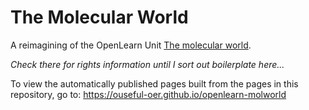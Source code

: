 # The Molecular World

A reimagining of the OpenLearn Unit [The molecular world](https://www.open.edu/openlearn/science-maths-technology/chemistry/the-molecular-world/content-section-0?active-tab=description-tab).

*Check there for rights information until I sort out boilerplate here...*

To view the automatically published pages built from the pages in this repository, go to: https://ouseful-oer.github.io/openlearn-molworld
